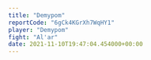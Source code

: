 ```yaml
---
title: "Demypom"
reportCode: "6gCk4KGrXh7WqHY1"
player: "Demypom"
fight: "Al'ar"
date: 2021-11-10T19:47:04.454000+00:00
---
```


